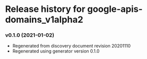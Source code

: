 # Release history for google-apis-domains_v1alpha2

### v0.1.0 (2021-01-02)

* Regenerated from discovery document revision 20201110
* Regenerated using generator version 0.1.0

